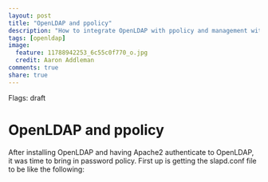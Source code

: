 ```yaml
---
layout: post
title: "OpenLDAP and ppolicy"
description: "How to integrate OpenLDAP with ppolicy and management with Apache Directory Studio"
tags: [openldap]
image:
  feature: 11788942253_6c55c0f770_o.jpg
  credit: Aaron Addleman
comments: true
share: true
---
```

Flags: draft
<!-- Read more: Read more -->

# OpenLDAP and ppolicy

After installing OpenLDAP and having Apache2 authenticate to OpenLDAP, it was time to bring in password policy. First up is getting the slapd.conf file to be like the following:
